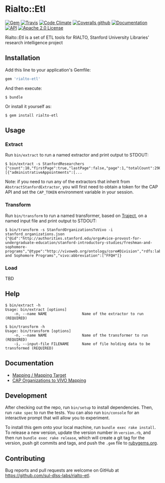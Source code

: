 # Rialto::Etl

[![Gem](https://img.shields.io/gem/v/rialto-etl.svg)](https://rubygems.org/gems/rialto-etl)
[![Travis](https://img.shields.io/travis/sul-dlss-labs/rialto-etl.svg)](https://travis-ci.org/sul-dlss-labs/rialto-etl)
[![Code Climate](https://img.shields.io/codeclimate/maintainability/sul-dlss-labs/rialto-etl.svg)](https://codeclimate.com/github/sul-dlss-labs/rialto-etl/maintainability)
[![Coveralls github](https://img.shields.io/coveralls/github/sul-dlss-labs/rialto-etl.svg)](https://coveralls.io/github/sul-dlss-labs/rialto-etl?branch=master)
[![Documentation](https://inch-ci.org/github/sul-dlss-labs/rialto-etl.svg?branch=master)](https://inch-ci.org/github/sul-dlss-labs/rialto-etl)
[![API](http://img.shields.io/badge/API-docs-blue.svg)](http://rubydoc.info/gems/rialto-etl)
[![Apache 2.0 License](http://img.shields.io/badge/APACHE2-license-blue.svg)](./LICENSE)

Rialto::Etl is a set of ETL tools for RIALTO, Stanford University Libraries' research intelligence project

## Installation

Add this line to your application's Gemfile:

```ruby
gem 'rialto-etl'
```

And then execute:

    $ bundle

Or install it yourself as:

    $ gem install rialto-etl

## Usage

### Extract

Run `bin/extract` to run a named extractor and print output to STDOUT:

    $ bin/extract -s StanfordResearchers
    {"count":10,"firstPage":true,"lastPage":false,"page":1,"totalCount":29089,"totalPages":2909,"values":[{"administrativeAppointments":[...

Note: if you need to run any of the extractors that inherit from `AbstractStanfordExtractor`, you will first need to obtain a token for the CAP API and set the `CAP_TOKEN` environment variable in your session.

### Transform

Run `bin/transform` to run a named transformer, based on [Traject](https://github.com/traject/traject), on a named input file and print output to STDOUT:

    $ bin/transform -s StanfordOrganizationsToVivo -i stanford_organizations.json
    {"@id":"http://authorities.stanford.edu/orgs#vice-provost-for-undergraduate-education/stanford-introductory-studies/freshman-and-sophomore-programs","@type":"http://vivoweb.org/ontology/core#Division","rdfs:label":"Freshman and Sophomore Programs","vivo:abbreviation":["FFQH"]}

### Load

TBD

## Help

    $ bin/extract -h
    Usage: bin/extract [options]
        -n, --name NAME                Name of the extractor to run (REQUIRED)

    $ bin/transform -h
    Usage: bin/transform [options]
        -n, --name NAME                Name of the transformer to run (REQUIRED)
        -i, --input-file FILENAME      Name of file holding data to be transformed (REQUIRED)

## Documentation

* [Mapping / Mapping Target](./mapping.md)
* [CAP Organizations to VIVO Mapping](./docs/CAP-organizations.md)

## Development

After checking out the repo, run `bin/setup` to install dependencies. Then, run `rake spec` to run the tests. You can also run `bin/console` for an interactive prompt that will allow you to experiment.

To install this gem onto your local machine, run `bundle exec rake install`. To release a new version, update the version number in `version.rb`, and then run `bundle exec rake release`, which will create a git tag for the version, push git commits and tags, and push the `.gem` file to [rubygems.org](https://rubygems.org).

## Contributing

Bug reports and pull requests are welcome on GitHub at https://github.com/sul-dlss-labs/rialto-etl.
